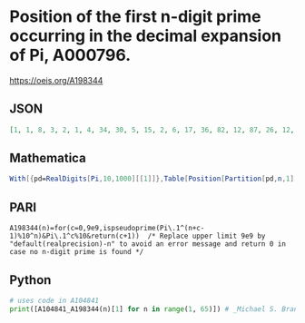 # Position of the first n\-digit prime occurring in the decimal expansion of Pi, A000796\.
https://oeis.org/A198344
## JSON
```JSON
[1, 1, 8, 3, 2, 1, 4, 34, 30, 5, 15, 2, 6, 17, 36, 82, 12, 87, 26, 12, 25, 215, 35, 18, 17, 3, 41, 17, 234, 17, 167, 92, 251, 15, 9, 12, 31, 1, 57, 290, 4, 99, 218, 502, 48, 164, 198, 201, 128, 7, 363, 143, 11, 138, 487, 32, 230, 82, 355, 515, 334, 186, 176, 223]
```
## Mathematica
```Mathematica
With[{pd=RealDigits[Pi,10,1000][[1]]},Table[Position[Partition[pd,n,1],_?(PrimeQ[FromDigits[#]]&&#[[1]]!=0&),{1},1,Heads->False],{n,60}]]// Flatten (* _Harvey P. Dale_, Apr 25 2016 *)
```
## PARI
```PARI
A198344(n)=for(c=0,9e9,ispseudoprime(Pi\.1^(n+c-1)%10^n)&Pi\.1^c%10&return(c+1))  /* Replace upper limit 9e9 by "default(realprecision)-n" to avoid an error message and return 0 in case no n-digit prime is found */
```
## Python
```Python
# uses code in A104841
print([A104841_A198344(n)[1] for n in range(1, 65)]) # _Michael S. Branicky_, Dec 28 2022
```
